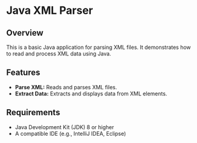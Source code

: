 # Java XML Parser

## Overview

This is a basic Java application for parsing XML files. It demonstrates how to read and process XML data using Java.

## Features

- **Parse XML:** Reads and parses XML files.
- **Extract Data:** Extracts and displays data from XML elements.

## Requirements

- Java Development Kit (JDK) 8 or higher
- A compatible IDE (e.g., IntelliJ IDEA, Eclipse)

